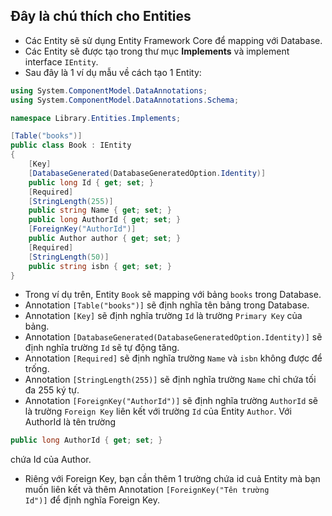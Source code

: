 ## Đây là chú thích cho Entities
- Các Entity sẽ sử dụng Entity Framework Core để mapping với Database.
- Các Entity sẽ được tạo trong thư mục <b>Implements</b> và implement interface <code>IEntity</code>.
- Sau đây là 1 ví dụ mẫu về cách tạo 1 Entity:
```csharp
using System.ComponentModel.DataAnnotations;
using System.ComponentModel.DataAnnotations.Schema;

namespace Library.Entities.Implements;

[Table("books")]
public class Book : IEntity
{
    [Key]
    [DatabaseGenerated(DatabaseGeneratedOption.Identity)]
    public long Id { get; set; }
    [Required]
    [StringLength(255)]
    public string Name { get; set; }
    public long AuthorId { get; set; }
    [ForeignKey("AuthorId")]
    public Author author { get; set; }
    [Required]
    [StringLength(50)]
    public string isbn { get; set; }
}
```
- Trong ví dụ trên, Entity <code>Book</code> sẽ mapping với bảng <code>books</code> trong Database.
- Annotation <code>[Table("books")]</code> sẽ định nghĩa tên bảng trong Database.
- Annotation <code>[Key]</code> sẽ định nghĩa trường <code>Id</code> là trường <code>Primary Key</code> của bảng.
- Annotation <code>[DatabaseGenerated(DatabaseGeneratedOption.Identity)]</code> sẽ định nghĩa trường <code>Id</code> sẽ tự động tăng.
- Annotation <code>[Required]</code> sẽ định nghĩa trường <code>Name</code> và <code>isbn</code> không được để trống.
- Annotation <code>[StringLength(255)]</code> sẽ định nghĩa trường <code>Name</code> chỉ chứa tối đa 255 ký tự.
- Annotation <code>[ForeignKey("AuthorId")]</code> sẽ định nghĩa trường <code>AuthorId</code> sẽ là trường <code>Foreign Key</code> liên kết với trường <code>Id</code> của Entity <code>Author</code>.
Với AuthorId là tên trường 
```csharp  
public long AuthorId { get; set; }
``` 
chứa Id của Author.
- Riêng với Foreign Key, bạn cần thêm 1 trường chứa id cuả Entity mà bạn muốn liên kết và thêm Annotation <code>[ForeignKey("Tên trường Id")]</code> để định nghĩa Foreign Key.
